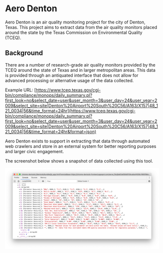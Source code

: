 # Aero Denton

Aero Denton is an air quality monitoring project for the city of Denton, Texas. This project aims to extract data from the air quality monitors placed around the state by the Texas Commission on Environmental Quality (TCEQ).

## Background

There are a number of research-grade air quality monitors provided by the TCEQ around the state of Texas and in larger metropolitan areas. This data is provided through an antiquated interface that does not allow for advanced processing or alternative usage of the data collected.

Example URL: [https://www.tceq.texas.gov/cgi-bin/compliance/monops/daily_summary.pl?first_look=no&select_date=user&user_month=3&user_day=24&user_year=2009&select_site=site|Denton%20Airport%20South%20C56/A163/X157|48_121_0034|56&time_format=24hr](https://www.tceq.texas.gov/cgi-bin/compliance/monops/daily_summary.pl?first_look=no&select_date=user&user_month=3&user_day=24&user_year=2009&select_site=site|Denton%20Airport%20South%20C56/A163/X157|48_121_0034|56&time_format=24hr&format=json)

Aero Denton exists to support in extracting that data through automated web crawlers and store in an external system for better reporting purposes and larger civic engagement.

The screenshot below shows a snapshot of data collected using this tool.

![Aero Denton debug console](https://github.com/OpenDenton/aerodenton/blob/master/aero-console.png?raw=true)
